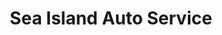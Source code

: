 ---
title: "Sea Island Auto Service"
url: /mount-pleasant/sea-island-auto-service/
shop: car repair
---